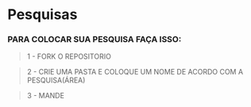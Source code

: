 # Pesquisas

### PARA COLOCAR SUA PESQUISA FAÇA ISSO:

> 1 - FORK O REPOSITORIO 

> 2 - CRIE UMA PASTA E COLOQUE UM NOME DE ACORDO COM A PESQUISA(ÁREA)

> 3 - MANDE
